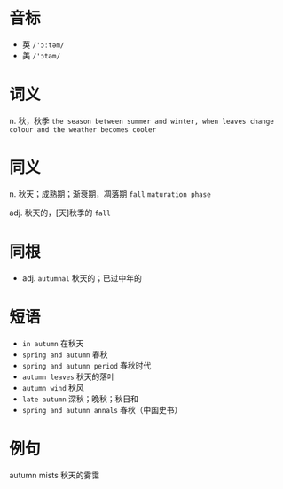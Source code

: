 # 音标

- 英 `/'ɔːtəm/`
- 美 `/'ɔtəm/`

# 词义

n. 秋，秋季
`the season between summer and winter, when leaves change colour and the weather becomes cooler`

# 同义

n. 秋天；成熟期；渐衰期，凋落期
`fall` `maturation phase`

adj. 秋天的，[天]秋季的
`fall`

# 同根

- adj. `autumnal` 秋天的；已过中年的

# 短语

- `in autumn` 在秋天
- `spring and autumn` 春秋
- `spring and autumn period` 春秋时代
- `autumn leaves` 秋天的落叶
- `autumn wind` 秋风
- `late autumn` 深秋；晚秋；秋日和
- `spring and autumn annals` 春秋（中国史书）

# 例句

autumn mists
秋天的雾霭


